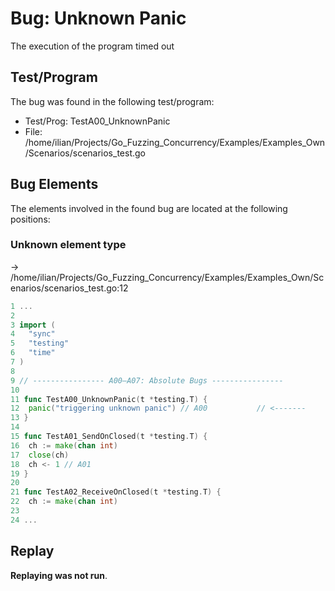 # Bug: Unknown Panic

The execution of the program timed out

## Test/Program
The bug was found in the following test/program:

- Test/Prog: TestA00_UnknownPanic
- File: /home/ilian/Projects/Go_Fuzzing_Concurrency/Examples/Examples_Own/Scenarios/scenarios_test.go

## Bug Elements
The elements involved in the found bug are located at the following positions:

###  Unknown element type
-> /home/ilian/Projects/Go_Fuzzing_Concurrency/Examples/Examples_Own/Scenarios/scenarios_test.go:12
```go
1 ...
2 
3 import (
4 	"sync"
5 	"testing"
6 	"time"
7 )
8 
9 // ---------------- A00–A07: Absolute Bugs ----------------
10 
11 func TestA00_UnknownPanic(t *testing.T) {
12 	panic("triggering unknown panic") // A00           // <-------
13 }
14 
15 func TestA01_SendOnClosed(t *testing.T) {
16 	ch := make(chan int)
17 	close(ch)
18 	ch <- 1 // A01
19 }
20 
21 func TestA02_ReceiveOnClosed(t *testing.T) {
22 	ch := make(chan int)
23 
24 ...
```


## Replay
**Replaying was not run**.

